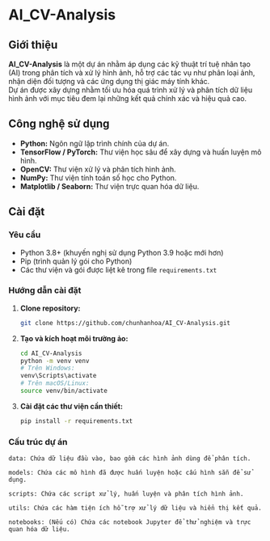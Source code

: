 # AI_CV-Analysis

## Giới thiệu

**AI_CV-Analysis** là một dự án nhằm áp dụng các kỹ thuật trí tuệ nhân tạo (AI) trong phân tích và xử lý hình ảnh, hỗ trợ các tác vụ như phân loại ảnh, nhận diện đối tượng và các ứng dụng thị giác máy tính khác.  
Dự án được xây dựng nhằm tối ưu hóa quá trình xử lý và phân tích dữ liệu hình ảnh với mục tiêu đem lại những kết quả chính xác và hiệu quả cao.

## Công nghệ sử dụng

- **Python:** Ngôn ngữ lập trình chính của dự án.
- **TensorFlow / PyTorch:** Thư viện học sâu để xây dựng và huấn luyện mô hình.
- **OpenCV:** Thư viện xử lý và phân tích hình ảnh.
- **NumPy:** Thư viện tính toán số học cho Python.
- **Matplotlib / Seaborn:** Thư viện trực quan hóa dữ liệu.

## Cài đặt

### Yêu cầu

- Python 3.8+ (khuyến nghị sử dụng Python 3.9 hoặc mới hơn)
- Pip (trình quản lý gói cho Python)
- Các thư viện và gói được liệt kê trong file `requirements.txt`

### Hướng dẫn cài đặt

1. **Clone repository:**

   ```bash
   git clone https://github.com/chunhanhoa/AI_CV-Analysis.git

2. **Tạo và kích hoạt môi trường ảo:**

    ```bash
    cd AI_CV-Analysis
    python -m venv venv
    # Trên Windows:
    venv\Scripts\activate
    # Trên macOS/Linux:
    source venv/bin/activate

3. **Cài đặt các thư viện cần thiết:**

   ```bash
   pip install -r requirements.txt

  ### Cấu trúc dự án
  
    data: Chứa dữ liệu đầu vào, bao gồm các hình ảnh dùng để phân tích.

    models: Chứa các mô hình đã được huấn luyện hoặc cấu hình sẵn để sử dụng.

    scripts: Chứa các script xử lý, huấn luyện và phân tích hình ảnh.
  
    utils: Chứa các hàm tiện ích hỗ trợ xử lý dữ liệu và hiển thị kết quả.

    notebooks: (Nếu có) Chứa các notebook Jupyter để thử nghiệm và trực quan hóa dữ liệu.    
